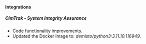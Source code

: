 #### Integrations

##### CimTrak - System Integrity Assurance
- Code functionality improvements.
- Updated the Docker image to: *demisto/python3:3.11.10.116949*.
